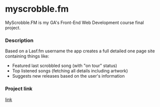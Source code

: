 # myscrobble.fm #
MyScrobble.FM is my GA's Front-End Web Development course final project.

### Description ###
Based on a Lasf.fm username the app creates a full detailed one page site containing things like:

* Featured last scrobbled song (with "on tour" status)
* Top listened songs (fetching all details including artwork)
* Suggests new releases based on the user's information

### Project link ###
[link]

[link]: http://myscrobblefm.lucasbittar.rocks/ "MyScrobble.fm"